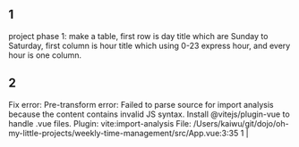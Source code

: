 ## 1
project phase 1:
make a table,
first row is day title which are Sunday to Saturday,
first column is hour title which using 0-23 express hour, and every hour is one column.

## 2
Fix error:
Pre-transform error: Failed to parse source for import analysis because the content contains invalid JS syntax. Install @vitejs/plugin-vue to handle .vue files.
  Plugin: vite:import-analysis
  File: /Users/kaiwu/git/dojo/oh-my-little-projects/weekly-time-management/src/App.vue:3:35
  1  |  <template>
  2  |    <div id="app">
  3  |      <h1>Weekly Time Management</h1>
     |                                     ^
  4  |      <div class="table-container">
  5  |        <table class="time-table">